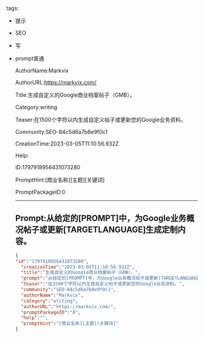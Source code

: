   tags: 
- 提示
- SEO
- 写
- prompt普通

  AuthorName:Markvix

  AuthorURL:https://markvix.com/

  Title:生成自定义的Google商业档案帖子（GMB）。

  Category:writing

  Teaser:在1500个字符以内生成自定义帖子或更新您的Google业务资料。

  Community:SEO-84c5d6a7b8e9f0c1

  CreationTime:2023-03-05T11:10:56.932Z

  Help:

  ID:1797918956431073280

  PromptHint:[商业名称][主题][关键词]

  PromptPackageID:0

  ---

  ## Prompt:从给定的[PROMPT]中，为Google业务概况帖子或更新[TARGETLANGUAGE]生成定制内容。

  ```json
  {
  "id":"1797918956431073280",
    "creationTime":"2023-03-05T11:10:56.932Z",
    "title":"生成自定义的Google商业档案帖子（GMB）。",
    "prompt":"从给定的[PROMPT]中，为Google业务概况帖子或更新[TARGETLANGUAGE]生成定制内容。",
    "teaser":"在1500个字符以内生成自定义帖子或更新您的Google业务资料。",
    "community":"SEO-84c5d6a7b8e9f0c1",
    "authorName":"Markvix",
    "category":"writing",
    "authorURL":"https://markvix.com/",
    "promptPackageID":"0",
    "help":"",
    "promptHint":"[商业名称][主题][关键词]"
  }
  ```
